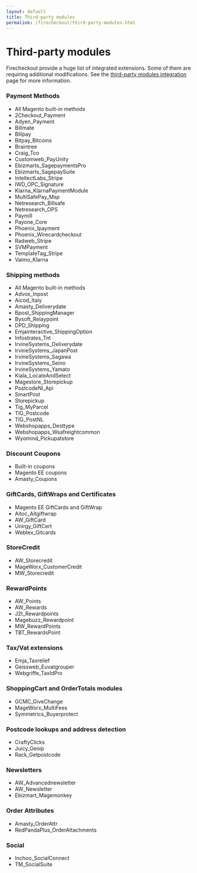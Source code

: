 ```yaml
---
layout: default
title: Third-party modules
permalink: /firecheckout/third-party-modules.html
---
```


# Third-party modules
Firecheckout provide a huge list of integrated extensions. Some of them are
requiring additional modifications. See the [third-party modules integration](https://github.com/tmhub/firecheckout/wiki/Third-party-modules-integration)
page for more information.

### Payment Methods

- All Magento built-in methods
- 2Checkout_Payment
- Adyen_Payment
- Billmate
- Billpay
- Bitpay_Bitcoins
- Braintree
- Craig_Tco
- Customweb_PayUnity
- Ebizmarts_SagepaymentsPro
- Ebizmarts_SagepaySuite
- IntellectLabs_Stripe
- IWD_OPC_Signature
- Klarna_KlarnaPaymentModule
- MultiSafePay_Msp
- Netresearch_Billsafe
- Netresearch_OPS
- Paymill
- Payone_Core
- Phoenix_Ipayment
- Phoenix_Wirecardcheckout
- Radweb_Stripe
- SVMPayment
- TemplateTag_Stripe
- Vaimo_Klarna

### Shipping methods

- All Magento built-in methods
- Advox_Inpost
- Aicod_Italy
- Amasty_Deliverydate
- Bpost_ShippingManager
- Bysoft_Relaypoint
- DPD_Shipping
- Emjainteractive_ShippingOption
- Infostrates_Tnt
- IrvineSystems_Deliverydate
- IrvineSystems_JapanPost
- IrvineSystems_Sagawa
- IrvineSystems_Seino
- IrvineSystems_Yamato
- Kiala_LocateAndSelect
- Magestore_Storepickup
- PostcodeNl_Api
- SmartPost
- Storepickup
- Tig_MyParcel
- TIG_Postcode
- TIG_PostNL
- Webshopapps_Desttype
- Webshopapps_Wsafreightcommon
- Wyomind_Pickupatstore

### Discount Coupons

- Built-in coupons
- Magento EE coupons
- Amasty_Coupons

### GiftCards, GiftWraps and Certificates

- Magento EE GiftCards and GiftWrap
- Aitoc_Aitgiftwrap
- AW_GiftCard
- Unirgy_GiftCert
- Webtex_Gitcards

### StoreCredit

- AW_Storecredit
- MageWorx_CustomerCredit
- MW_Storecredit

### RewardPoints

- AW_Points
- AW_Rewards
- J2t_Rewardpoints
- Magebuzz_Rewardpoint
- MW_RewardPoints
- TBT_RewardsPoint

### Tax/Vat extensions

- Emja_Taxrelief
- Geissweb_Euvatgrouper
- Webgriffe_TaxIdPro

### ShoppingCart and OrderTotals modules

- GCMC_GiveChange
- MageWorx_MultiFees
- Symmetrics_Buyerprotect

### Postcode lookups and address detection

- CraftyClicks
- Juicy_Geoip
- Rack_Getpostcode

### Newsletters

- AW_Advancednewsletter
- AW_Newsletter
- Ebizmart_Magemonkey

### Order Attributes

- Amasty_OrderAttr
- RedPandaPlus_OrderAttachments

### Social

- Inchoo_SocialConnect
- TM_SocialSuite
